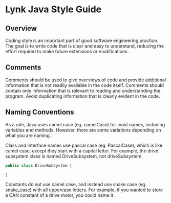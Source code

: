 # Lynk Java Style Guide <br>

## Overview <br>
Coding style is an important part of good software engineering practice. The goal is to write code that is clear and easy to understand, reducing the effort required to make future extensions or modifications. <br>

## Comments <br>
Comments should be used to give overviews of code and provide additional information that is not readily available in the code itself. Comments should contain only information that is relevant to reading and understanding the program. Avoid duplicating information that is clearly evident in the code. <br>


## Naming Conventions <br>
As a rule, Java uses camel case (eg. camelCase) for most names, including variables and methods. However, there are some variations depending on what you are naming. <br>

Class and Interface names use pascal case (eg. PascalCase), which is like camel case, except they start with a capital letter. For example, the drive subsystem class is named DriveSubsystem, not driveSubsystem. <br>

````java
public class DriveSubsystem {

}
````

Constants do not use camel case, and instead use snake case (eg. snake_case) with all uppercase letters. For example, if you wanted to store a CAN constant of a drive motor, you could name it .



